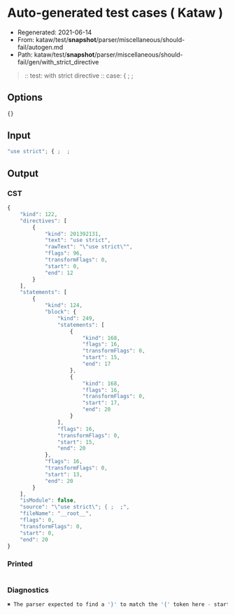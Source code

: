 # Auto-generated test cases ( Kataw )
- Regenerated: 2021-06-14
- From: kataw/test/__snapshot__/parser/miscellaneous/should-fail/autogen.md
- Path: kataw/test/__snapshot__/parser/miscellaneous/should-fail/gen/with_strict_directive
> :: test: with strict directive
> :: case: { ;  ;
## Options

`````js
{}
`````
## Input

`````js
"use strict"; { ;  ;
`````
## Output

### CST

```javascript
{
    "kind": 122,
    "directives": [
        {
            "kind": 201392131,
            "text": "use strict",
            "rawText": "\"use strict\"",
            "flags": 96,
            "transformFlags": 0,
            "start": 0,
            "end": 12
        }
    ],
    "statements": [
        {
            "kind": 124,
            "block": {
                "kind": 249,
                "statements": [
                    {
                        "kind": 168,
                        "flags": 16,
                        "transformFlags": 0,
                        "start": 15,
                        "end": 17
                    },
                    {
                        "kind": 168,
                        "flags": 16,
                        "transformFlags": 0,
                        "start": 17,
                        "end": 20
                    }
                ],
                "flags": 16,
                "transformFlags": 0,
                "start": 15,
                "end": 20
            },
            "flags": 16,
            "transformFlags": 0,
            "start": 13,
            "end": 20
        }
    ],
    "isModule": false,
    "source": "\"use strict\"; { ;  ;",
    "fileName": "__root__",
    "flags": 0,
    "transformFlags": 0,
    "start": 0,
    "end": 20
}
```

### Printed

```javascript

```

### Diagnostics

```javascript
✖ The parser expected to find a '}' to match the '{' token here - start: 19, end: 20

```

